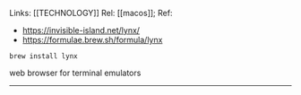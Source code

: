 Links: [[TECHNOLOGY]]
Rel: [[macos]];
Ref: 
- https://invisible-island.net/lynx/
- https://formulae.brew.sh/formula/lynx

```brew install lynx``` 

web browser for terminal emulators 

--- 

